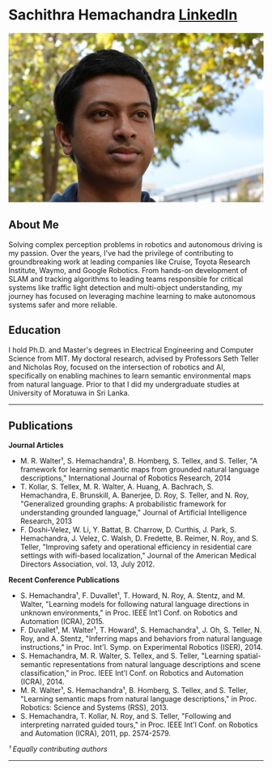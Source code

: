 # Sachithra Hemachandra [LinkedIn](https://www.linkedin.com/in/sachih/)

![](profile.jpg)

## About Me

Solving complex perception problems in robotics and autonomous driving is my passion. Over the years, I've had the privilege of contributing to groundbreaking work at leading companies like Cruise, Toyota Research Institute, Waymo, and Google Robotics. From hands-on development of SLAM and tracking algorithms to leading teams responsible for critical systems like traffic light detection and multi-object understanding, my journey has focused on leveraging machine learning to make autonomous systems safer and more reliable.

## Education

I hold Ph.D. and Master's degrees in Electrical Engineering and Computer Science from MIT. My doctoral research, advised by Professors Seth Teller and Nicholas Roy, focused on the intersection of robotics and AI, specifically on enabling machines to learn semantic environmental maps from natural language. Prior to that I did my undergraduate studies at University of Moratuwa in Sri Lanka.

---

## Publications

**Journal Articles**
* M. R. Walter¹, S. Hemachandra¹, B. Homberg, S. Tellex, and S. Teller, "A framework for learning semantic maps from grounded natural language descriptions," International Journal of Robotics Research, 2014
* T. Kollar, S. Tellex, M. R. Walter, A. Huang, A. Bachrach, S. Hemachandra, E. Brunskill, A. Banerjee, D. Roy, S. Teller, and N. Roy, "Generalized grounding graphs: A probabilistic framework for understanding grounded language," Journal of Artificial Intelligence Research, 2013
* F. Doshi-Velez, W. Li, Y. Battat, B. Charrow, D. Curthis, J. Park, S. Hemachandra, J. Velez, C. Walsh, D. Fredette, B. Reimer, N. Roy, and S. Teller, "Improving safety and operational efficiency in residential care settings with wifi-based localization," Journal of the American Medical Directors Association, vol. 13, July 2012.

**Recent Conference Publications**
* S. Hemachandra¹, F. Duvallet¹, T. Howard, N. Roy, A. Stentz, and M. Walter, "Learning models for following natural language directions in unknown environments," in Proc. IEEE Int'l Conf. on Robotics and Automation (ICRA), 2015.
* F. Duvallet¹, M. Walter¹, T. Howard¹, S. Hemachandra¹, J. Oh, S. Teller, N. Roy, and A. Stentz, "Inferring maps and behaviors from natural language instructions," in Proc. Int'l. Symp. on Experimental Robotics (ISER), 2014.
* S. Hemachandra, M. R. Walter, S. Tellex, and S. Teller, "Learning spatial-semantic representations from natural language descriptions and scene classification," in Proc. IEEE Int'l Conf. on Robotics and Automation (ICRA), 2014.
* M. R. Walter¹, S. Hemachandra¹, B. Homberg, S. Tellex, and S. Teller, "Learning semantic maps from natural language descriptions," in Proc. Robotics: Science and Systems (RSS), 2013.
* S. Hemachandra, T. Kollar, N. Roy, and S. Teller, "Following and interpreting narrated guided tours," in Proc. IEEE Int'l Conf. on Robotics and Automation (ICRA), 2011, pp. 2574-2579.

*¹ Equally contributing authors*

---